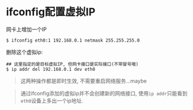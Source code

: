 # ifconfig配置虚拟IP

网卡上增加一个IP

```
$ ifconfig eth0:1 192.168.0.1 netmask 255.255.255.0
```

删除这个虚拟ip:

```
## 这里指定的是目标虚拟IP, 但网卡接口是实际接口(不带冒号哦)
$ ip addr del 192.168.0.1 dev eth0
```

> 这两种操作都是即时生效, 不需要重启网络服务...maybe

> 通过ifconfig添加的虚拟ip并不会创建新的网络接口, 使用`ip addr`只能看到`eth0`设备上多出一个ip地址.

